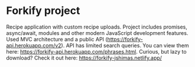 # Forkify project

Recipe application with custom recipe uploads. Project includes promises, async/await, modules and other modern JavaScript development features. Used MVC architecture and a public API (https://forkify-api.herokuapp.com/v2). API has limited search queries. You can view them here: https://forkify-api.herokuapp.com/phrases.html. Curious, but lazy to download? Check it out here: https://forkify-jshimas.netlify.app/
